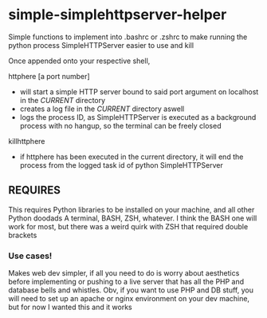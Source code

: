 # simple-simplehttpserver-helper
Simple functions to implement into .bashrc or .zshrc to make running the python process SimpleHTTPServer easier to use and kill

Once appended onto your respective shell, 

httphere [a port number]
  - will start a simple HTTP server bound to said port argument on localhost in the _CURRENT_ directory
  - creates a log file in the _CURRENT_ directory aswell
  - logs the process ID, as SimpleHTTPServer is executed as a background process with no hangup, so the terminal can be freely closed
  
killhttphere
  - if httphere has been executed in the current directory, it will end the process from the logged task id of python SimpleHTTPServer
  
## REQUIRES
This requires Python libraries to be installed on your machine, and all other Python doodads
A terminal, BASH, ZSH, whatever. I think the BASH one will work for most, but there was a weird quirk with ZSH that required double brackets

### Use cases!
Makes web dev simpler, if all you need to do is worry about aesthetics before implementing or pushing to a live server that has all the PHP and database bells and whistles. Obv, if you want to use PHP and DB stuff, you will need to set up an apache or nginx environment on your dev machine, but for now I wanted this and it works
